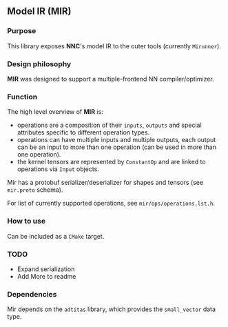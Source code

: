 ## Model IR (MIR)

### Purpose
This library exposes **NNC**'s model IR to the outer tools (currently `Mirunner`).

### Design philosophy

**MIR** was designed to support a multiple-frontend NN compiler/optimizer.

### Function

The high level overview of **MIR** is:
* operations are a composition of their `inputs`, `outputs` and 
special attributes specific to different operation types.
* operations can have multiple inputs and multiple outputs,
 each output can be an input to more than one operation 
 (can be used in more than one operation).
* the kernel tensors are represented by `ConstantOp` and
 are linked to operations via `Input` objects.

Mir has a protobuf serializer/deserializer for shapes and tensors (see `mir.proto` schema).

For list of currently supported operations, see `mir/ops/operations.lst.h`.

### How to use
Can be included as a `CMake` target.

### TODO

* Expand serialization
* Add More to readme 

### Dependencies

Mir depends on the `adtitas` library, which provides the `small_vector` data type.

